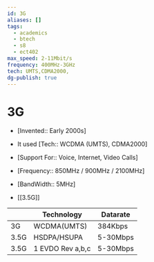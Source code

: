 ```yaml
---
id: 3G
aliases: []
tags:
  - academics
  - btech
  - s8
  - ect402
max_speed: 2-11Mbit/s
frequency: 400MHz-3GHz
tech: UMTS,CDMA2000,
dg-publish: true
---
```

# 3G

- [Invented:: Early 2000s]
- It used [Tech:: WCDMA (UMTS), CDMA2000]
- [Support For:: Voice, Internet, Video Calls]
- [Frequency:: 850MHz / 900MHz / 2100MHz]
- [BandWidth:: 5MHz]

- [[3.5G]]

|      | Technology       | Datarate |
| ---- | ---------------- | -------- |
| 3G   | WCDMA(UMTS)      | 384Kbps  |
| 3.5G | HSDPA/HSUPA      | 5-30Mbps |
| 3.5G | 1 EVDO Rev a,b,c | 5-30Mbps |

[^1]: WCDMA -  Widebnand CDMA
[^2]: UMTS - Universal Mobile Telecommunications System
[^3]: HSDPA - High Speed Downlink Packet Access
[^4]: HSUPA - High Speed Uplink Packet Access
[^5]: EVDO - Evolution Data Optimized